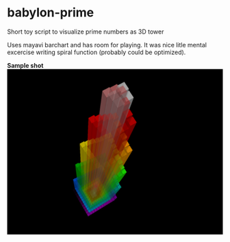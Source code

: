 # babylon-prime
Short toy script to visualize prime numbers as 3D tower

Uses mayavi barchart and has room for playing.
It was nice litle mental excercise writing spiral function (probably could be optimized).

**Sample shot**<br>
![Babylon Prime](https://github.com/nmandic78/babylon-prime/blob/main/images/BabylonPrime_1a.png)
